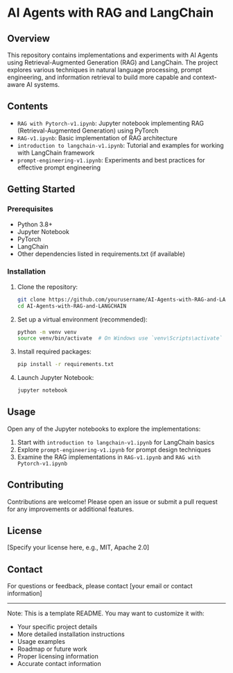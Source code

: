 # AI Agents with RAG and LangChain

## Overview

This repository contains implementations and experiments with AI Agents using Retrieval-Augmented Generation (RAG) and LangChain. The project explores various techniques in natural language processing, prompt engineering, and information retrieval to build more capable and context-aware AI systems.

## Contents

- `RAG with Pytorch-v1.ipynb`: Jupyter notebook implementing RAG (Retrieval-Augmented Generation) using PyTorch
- `RAG-v1.ipynb`: Basic implementation of RAG architecture
- `introduction to langchain-v1.ipynb`: Tutorial and examples for working with LangChain framework
- `prompt-engineering-v1.ipynb`: Experiments and best practices for effective prompt engineering

## Getting Started

### Prerequisites

- Python 3.8+
- Jupyter Notebook
- PyTorch
- LangChain
- Other dependencies listed in requirements.txt (if available)

### Installation

1. Clone the repository:
   ```bash
   git clone https://github.com/yourusername/AI-Agents-with-RAG-and-LANGCHAIN.git
   cd AI-Agents-with-RAG-and-LANGCHAIN
   ```

2. Set up a virtual environment (recommended):
   ```bash
   python -m venv venv
   source venv/bin/activate  # On Windows use `venv\Scripts\activate`
   ```

3. Install required packages:
   ```bash
   pip install -r requirements.txt
   ```

4. Launch Jupyter Notebook:
   ```bash
   jupyter notebook
   ```

## Usage

Open any of the Jupyter notebooks to explore the implementations:

1. Start with `introduction to langchain-v1.ipynb` for LangChain basics
2. Explore `prompt-engineering-v1.ipynb` for prompt design techniques
3. Examine the RAG implementations in `RAG-v1.ipynb` and `RAG with Pytorch-v1.ipynb`

## Contributing

Contributions are welcome! Please open an issue or submit a pull request for any improvements or additional features.

## License

[Specify your license here, e.g., MIT, Apache 2.0]

## Contact

For questions or feedback, please contact [your email or contact information]

---

Note: This is a template README. You may want to customize it with:
- Your specific project details
- More detailed installation instructions
- Usage examples
- Roadmap or future work
- Proper licensing information
- Accurate contact information
